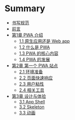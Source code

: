 # Summary

* [书写规范](standard.md)
* [前言](README.md)
* [第1章 PWA 介绍](chapter01.md)
  * [1.1 原生应用还是 Web app](chapter01/11-why.md)
  * [1.2 什么是 PWA](chapter01/12-what.md)
  * [1.3 PWA 的核心内容](chapter01/13-how.md)
  * [1.4 PWA 的发展](chapter01/14-future.md)
* [第2章 第一个 PWA 站点](chapter02.md)
  * [2.1 环境准备](chapter02/21-start.md)
  * [2.2 页面快速响应](chapter02/22-fast-page.md)
  * [2.3 用户粘性](chapter02/23-user-stickiness.md)
  * [2.4 相关工具](chapter02/24-tools.md)
* [第3章 设计与体验](chapter03.md)
  * [3.1 App Shell](chapter03/31-app-shell.md)
  * [3.2 Skeleton]()
  * [3.3 动画]()
